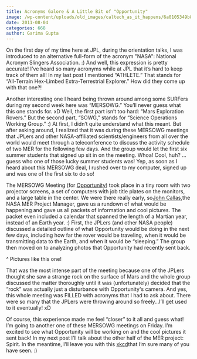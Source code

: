 ```yaml
---
title: Acronyms Galore & A Little Bit of "Opportunity"
image: /wp-content/uploads/old_images/caltech_as_it_happens/6a0105349b8251970b0154342cb0a7970c.jpg
date: 2011-08-04
categories: 668
author: Garima Gupta
---
```



On the first day of my time here at JPL, during the orientation talks, I was introduced to an alternative full-form of the acronym "NASA": National Acronym Slingers Association. :) And well, this expression is pretty accurate! I’ve heard so many acronyms while at JPL that it’s hard to keep track of them all! In my last post I mentioned “ATHLETE.” That stands for “All-Terrain Hex-Limbed Extra-Terrestrial Explorer.” How did they come up with that one?!

Another interesting one I heard being thrown around among some SURFers during my second week here was “MERSOWG.” You’ll never guess what this one stands for. xD Well, the first part isn’t too hard: “Mars Exploration Rovers.” But the second part, “SOWG,” stands for “Science Operations Working Group.” :) At first, I didn’t quite understand what this meant. But after asking around, I realized that it was during these MERSOWG meetings that JPLers and other NASA-affiliated scientists/engineers from all over the world would meet through a teleconference to discuss the activity schedule of two MER for the following few days. And the group would let the first six summer students that signed up sit in on the meeting. Whoa! Cool, huh? …guess who one of those lucky summer students was! Yep, as soon as I heard about this MERSOWG deal, I rushed over to my computer, signed up and was one of the first six to do so!

The MERSOWG Meeting (for [Opportunity](https://en.wikipedia.org/wiki/Opportunity_rover)) took place in a tiny room with two projector screens, a set of computers with job title plates on the monitors, and a large table in the center. We were there really early, so[John Callas](https://www.nasa.gov/mission_pages/mer/070628/callas.html),the NASA MER Project Manager, gave us a rundown of what would be happening and gave us all packets of information and cool pictures. The packet even included a calendar that spanned the length of a Martian year, instead of an Earth year. :) First, the JPLers (and other NASA people) discussed a detailed outline of what Opportunity would be doing in the next few days, including how far the rover would be traveling, when it would be transmitting data to the Earth, and when it would be “sleeping.” The group then moved on to analyzing photos that Opportunity had recently sent back.

^ Pictures like this one!

That was the most intense part of the meeting because one of the JPLers thought she saw a strange rock on the surface of Mars and the whole group discussed the matter thoroughly until it was (unfortunately) decided that the “rock” was actually just a disturbance with Opportunity's camera. And yes, this whole meeting was FILLED with acronyms that I had to ask about. There were so many that the JPLers were throwing around so freely…I’ll get used to it eventually! xD

Of course, this experience made me feel “closer” to it all and guess what! I’m going to another one of these MERSOWG meetings on Friday. I’m excited to see what Opportunity will be working on and the cool pictures it sent back! In my next post I’ll talk about the other half of the MER project: Spirit. In the meantime, I’ll leave you with this [xkcd](https://xkcd.com/695/)that I’m sure many of you have seen. :)

